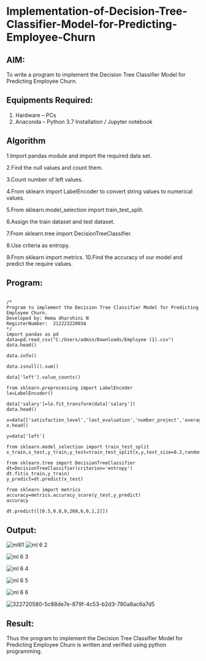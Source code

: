 # Implementation-of-Decision-Tree-Classifier-Model-for-Predicting-Employee-Churn

## AIM:
To write a program to implement the Decision Tree Classifier Model for Predicting Employee Churn.

## Equipments Required:
1. Hardware – PCs
2. Anaconda – Python 3.7 Installation / Jupyter notebook

## Algorithm
1.Import pandas module and import the required data set.

2.Find the null values and count them.

3.Count number of left values.

4.From sklearn import LabelEncoder to convert string values to numerical values.

5.From sklearn.model_selection import train_test_split.

6.Assign the train dataset and test dataset.

7.From sklearn.tree import DecisionTreeClassifier.

8.Use criteria as entropy.

9.From sklearn import metrics. 10.Find the accuracy of our model and predict the require values.

## Program:
```

/*
Program to implement the Decision Tree Classifier Model for Predicting Employee Churn.
Developed by: Hema dharshini N
RegisterNumber:  212223220034
*/
import pandas as pd
data=pd.read_csv("C:/Users/admin/Downloads/Employee (1).csv")
data.head()

data.info()

data.isnull().sum()

data['left'].value_counts()

from sklearn.preprocessing import LabelEncoder
le=LabelEncoder()

data['salary']=le.fit_transform(data['salary'])
data.head()

x=data[['satisfaction_level','last_evaluation','number_project','average_montly_hours','time_spend_company','Work_accident','promotion_last_5years','salary']]
x.head()

y=data['left']

from sklearn.model_selection import train_test_split
x_train,x_test,y_train,y_test=train_test_split(x,y,test_size=0.2,random_state=100)

from sklearn.tree import DecisionTreeClassifier
dt=DecisionTreeClassifier(criterion='entropy')
dt.fit(x_train,y_train)
y_predict=dt.predict(x_test)

from sklearn import metrics
accuracy=metrics.accuracy_score(y_test,y_predict)
accuracy

dt.predict([[0.5,0.8,9,260,6,0,1,2]])
```

## Output:
![ml61](https://github.com/hema-dharshini5/Implementation-of-Decision-Tree-Classifier-Model-for-Predicting-Employee-Churn/assets/147117728/8ace7d7b-d2d3-4010-9871-4ca49ef4d613)
![ml 6 2](https://github.com/hema-dharshini5/Implementation-of-Decision-Tree-Classifier-Model-for-Predicting-Employee-Churn/assets/147117728/c4abdfdd-eea3-4a74-91be-670a9c42d8ee)

![ml 6 3](https://github.com/hema-dharshini5/Implementation-of-Decision-Tree-Classifier-Model-for-Predicting-Employee-Churn/assets/147117728/4bd8d065-4850-4cd7-a8d6-2f7b74a28748)

![ml 6 4](https://github.com/hema-dharshini5/Implementation-of-Decision-Tree-Classifier-Model-for-Predicting-Employee-Churn/assets/147117728/e3ab19cc-0c82-4193-ba94-07693ac0d7ac)


![ml 6 5](https://github.com/hema-dharshini5/Implementation-of-Decision-Tree-Classifier-Model-for-Predicting-Employee-Churn/assets/147117728/a27fc94d-b094-48c7-824f-2b8a438628c3)

![ml 6 6](https://github.com/hema-dharshini5/Implementation-of-Decision-Tree-Classifier-Model-for-Predicting-Employee-Churn/assets/147117728/3450360f-010e-4daa-8bad-74d06e1e7095)

![322720580-5c88de7e-879f-4c53-b2d3-780a8ac6a7d5](https://github.com/hema-dharshini5/Implementation-of-Decision-Tree-Classifier-Model-for-Predicting-Employee-Churn/assets/147117728/6bf1b619-580a-446f-ad68-7e40cb0455ef)



## Result:
Thus the program to implement the  Decision Tree Classifier Model for Predicting Employee Churn is written and verified using python programming.
